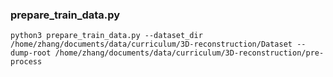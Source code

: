 ### prepare_train_data.py

````
python3 prepare_train_data.py --dataset_dir /home/zhang/documents/data/curriculum/3D-reconstruction/Dataset --dump-root /home/zhang/documents/data/curriculum/3D-reconstruction/pre-process

````
